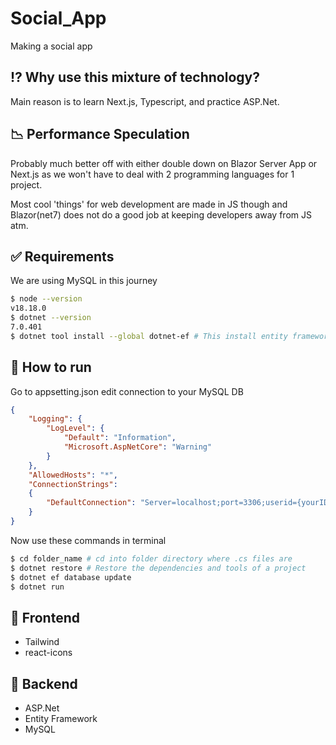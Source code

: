# Social_App
Making a social app 

## :interrobang: Why use this mixture of technology?
Main reason is to learn Next.js, Typescript, and practice ASP.Net.

## 📉 Performance Speculation
Probably much better off with either double down on Blazor Server App or Next.js as we won't have to deal with 2 programming languages for 1 project. 

Most cool 'things' for web development are made in JS though and Blazor(net7) does not do a good job at keeping developers away from JS atm.

## :white_check_mark: Requirements
We are using MySQL in this journey
```bash
$ node --version
v18.18.0
$ dotnet --version
7.0.401
$ dotnet tool install --global dotnet-ef # This install entity framework globally
```

## :checkered_flag: How to run ##
Go to appsetting.json edit connection to your MySQL DB
```json
{  
    "Logging": {    
        "LogLevel": {      
            "Default": "Information",      
            "Microsoft.AspNetCore": "Warning"    
        }  
    },
    "AllowedHosts": "*",    
    "ConnectionStrings":    
    {        
        "DefaultConnection": "Server=localhost;port=3306;userid={yourID};password={yourPass};database={DBName};"    
    }
}
```
Now use these commands in terminal
```bash
$ cd folder_name # cd into folder directory where .cs files are
$ dotnet restore # Restore the dependencies and tools of a project
$ dotnet ef database update
$ dotnet run
```

## 🤡 Frontend
- Tailwind
- react-icons

## 👾 Backend
- ASP.Net
- Entity Framework
- MySQL
